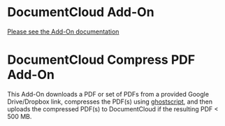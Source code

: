 
# DocumentCloud Add-On

[Please see the Add-On documentation](https://github.com/MuckRock/documentcloud-hello-world-addon/wiki/)

# DocumentCloud Compress PDF Add-On

This Add-On downloads a PDF or set of PDFs from a provided Google Drive/Dropbox link, compresses the PDF(s) using [ghostscript](https://www.ghostscript.com/), and then uploads the compressed PDF(s) to DocumentCloud if the resulting PDF < 500 MB. 
